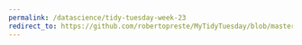 ```yaml
---
permalink: /datascience/tidy-tuesday-week-23
redirect_to: https://github.com/robertopreste/MyTidyTuesday/blob/master/Week_23/Week_23.md
---
```

